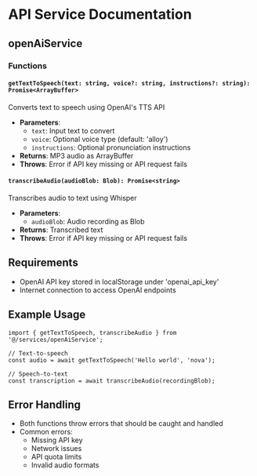 # API Service Documentation

## openAiService

### Functions
#### `getTextToSpeech(text: string, voice?: string, instructions?: string): Promise<ArrayBuffer>`
Converts text to speech using OpenAI's TTS API
- **Parameters**:
  - `text`: Input text to convert
  - `voice`: Optional voice type (default: 'alloy')
  - `instructions`: Optional pronunciation instructions
- **Returns**: MP3 audio as ArrayBuffer
- **Throws**: Error if API key missing or API request fails

#### `transcribeAudio(audioBlob: Blob): Promise<string>`
Transcribes audio to text using Whisper
- **Parameters**:
  - `audioBlob`: Audio recording as Blob
- **Returns**: Transcribed text
- **Throws**: Error if API key missing or API request fails

## Requirements
- OpenAI API key stored in localStorage under 'openai_api_key'
- Internet connection to access OpenAI endpoints

## Example Usage
```tsx
import { getTextToSpeech, transcribeAudio } from '@/services/openAiService';

// Text-to-speech
const audio = await getTextToSpeech('Hello world', 'nova');

// Speech-to-text 
const transcription = await transcribeAudio(recordingBlob);
```

## Error Handling
- Both functions throw errors that should be caught and handled
- Common errors:
  - Missing API key
  - Network issues
  - API quota limits
  - Invalid audio formats